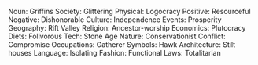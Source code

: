 Noun: Griffins
Society: Glittering
Physical: Logocracy
Positive: Resourceful
Negative: Dishonorable
Culture: Independence
Events: Prosperity
Geography: Rift Valley
Religion: Ancestor-worship
Economics: Plutocracy
Diets: Folivorous
Tech: Stone Age
Nature: Conservationist
Conflict: Compromise
Occupations: Gatherer
Symbols: Hawk
Architecture: Stilt houses
Language: Isolating
Fashion: Functional
Laws: Totalitarian